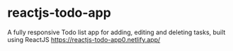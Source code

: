# reactjs-todo-app

A fully responsive Todo list app for adding, editing and deleting tasks, built using ReactJS
https://reactjs-todo-app0.netlify.app/
